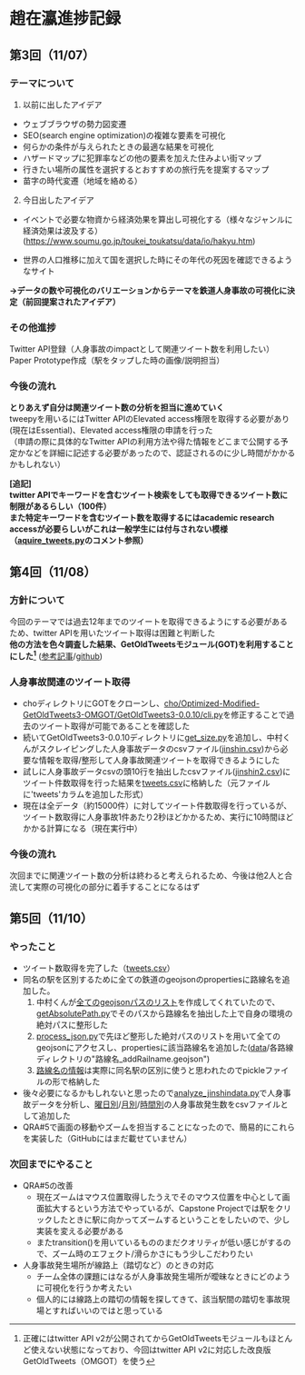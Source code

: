 # 趙在瀛進捗記録  
## 第3回（11/07）  
### テーマについて  
1. 以前に出したアイデア  
- ウェブブラウザの勢力図変遷
- SEO(search engine optimization)の複雑な要素を可視化
- 何らかの条件が与えられたときの最適な結果を可視化
- ハザードマップに犯罪率などの他の要素を加えた住みよい街マップ
- 行きたい場所の属性を選択するとおすすめの旅行先を提案するマップ
- 苗字の時代変遷（地域を絡める）
2. 今日出したアイデア  
- イベントで必要な物資から経済効果を算出し可視化する（様々なジャンルに経済効果は波及する）(https://www.soumu.go.jp/toukei_toukatsu/data/io/hakyu.htm)

- 世界の人口推移に加えて国を選択した時にその年代の死因を確認できるようなサイト

**→データの数や可視化のバリエーションからテーマを鉄道人身事故の可視化に決定（前回提案されたアイデア）**

### その他進捗
Twitter API登録（人身事故のimpactとして関連ツイート数を利用したい）  
Paper Prototype作成（駅をタップした時の画像/説明担当）

### 今後の流れ
**とりあえず自分は関連ツイート数の分析を担当に進めていく**   
tweepyを用いるにはTwitter APIのElevated access権限を取得する必要があり(現在はEssential)、Elevated access権限の申請を行った   
（申請の際に具体的なTwitter APIの利用方法や得た情報をどこまで公開する予定かなどを詳細に記述する必要があったので、認証されるのに少し時間がかかるかもしれない）  

**[追記]  
twitter APIでキーワードを含むツイート検索をしても取得できるツイート数に制限があるらしい（100件）  
また特定キーワードを含むツイート数を取得するにはacademic research accessが必要らしいがこれは一般学生には付与されない模様（[aquire_tweets.py](https://github.com/InfovisHandsOn/A-Pastani/blob/main/cho/acquire_tweets.py)のコメント参照）**  

## 第4回（11/08）
### 方針について  
今回のテーマでは過去12年までのツイートを取得できるようにする必要があるため、twitter APIを用いたツイート取得は困難と判断した  
**他の方法を色々調査した結果、GetOldTweetsモジュール(GOT)を利用することにした[^1]** ([参考記事](https://qiita.com/haniokasai/items/9eba9e232a144a0f8805)/[github](https://github.com/marquisvictor/Optimized-Modified-GetOldTweets3-OMGOT))  
[^1]: 正確にはtwitter API v2が公開されてからGetOldTweetsモジュールもほとんど使えない状態になっており、今回はtwitter API v2に対応した改良版GetOldTweets（OMGOT）を使う  

### 人身事故関連のツイート取得
- choディレクトリにGOTをクローンし、[cho/Optimized-Modified-GetOldTweets3-OMGOT/GetOldTweets3-0.0.10/cli.py](https://github.com/InfovisHandsOn/A-Pastani/blob/main/cho/Optimized-Modified-GetOldTweets3-OMGOT/GetOldTweets3-0.0.10/cli.py)を修正することで過去のツイート取得が可能であることを確認した  
- 続いてGetOldTweets3-0.0.10ディレクトリに[get_size.py](https://github.com/InfovisHandsOn/A-Pastani/blob/main/cho/Optimized-Modified-GetOldTweets3-OMGOT/GetOldTweets3-0.0.10/get_size.py)を追加し、中村くんがスクレイピングした人身事故データのcsvファイル([jinshin.csv](https://github.com/InfovisHandsOn/A-Pastani/blob/main/cho/Optimized-Modified-GetOldTweets3-OMGOT/GetOldTweets3-0.0.10/jinshin.csv))から必要な情報を取得/整形して人身事故関連ツイートを取得できるようにした 
- 試しに人身事故データcsvの頭10行を抽出したcsvファイル([jinshin2.csv](https://github.com/InfovisHandsOn/A-Pastani/blob/main/cho/Optimized-Modified-GetOldTweets3-OMGOT/GetOldTweets3-0.0.10/jinshin2.csv))にツイート件数取得を行った結果を[tweets.csv](https://github.com/InfovisHandsOn/A-Pastani/blob/main/cho/Optimized-Modified-GetOldTweets3-OMGOT/GetOldTweets3-0.0.10/tweets.csv)に格納した（元ファイルに'tweets'カラムを追加した形式）
- 現在は全データ（約15000件）に対してツイート件数取得を行っているが、ツイート数取得に人身事故1件あたり2秒ほどかかるため、実行に10時間ほどかかる計算になる（現在実行中）

### 今後の流れ
次回までに関連ツイート数の分析は終わると考えられるため、今後は他2人と合流して実際の可視化の部分に着手することになるはず

## 第5回（11/10）
### やったこと
- ツイート数取得を完了した（[tweets.csv](https://github.com/InfovisHandsOn/A-Pastani/blob/main/data/tweets.csv)）
- 同名の駅を区別するために全ての鉄道のgeojsonのpropertiesに路線名を追加した。
  1. 中村くんが[全てのgeojsonパスのリスト](https://github.com/InfovisHandsOn/A-Pastani/blob/main/home/datalist.js)を作成してくれていたので、[getAbsolutePath.py](https://github.com/InfovisHandsOn/A-Pastani/blob/main/cho/Optimized-Modified-GetOldTweets3-OMGOT/GetOldTweets3-0.0.10/getAbsolutePath.py)でそのパスから路線名を抽出した上で自身の環境の絶対パスに整形した
  2. [process_json.py](https://github.com/InfovisHandsOn/A-Pastani/blob/main/cho/Optimized-Modified-GetOldTweets3-OMGOT/GetOldTweets3-0.0.10/process_json.py)で先ほど整形した絶対パスのリストを用いて全てのgeojsonにアクセスし、propertiesに該当路線名を追加した([data](https://github.com/InfovisHandsOn/A-Pastani/tree/main/data)/各路線ディレクトリの"路線名_addRailname.geojson")
  3. [路線名の情報](https://github.com/InfovisHandsOn/A-Pastani/blob/main/data/railname.pickle)は実際に同名駅の区別に使うと思われたのでpickleファイルの形で格納した
- 後々必要になるかもしれないと思ったので[analyze_jinshindata.py](https://github.com/InfovisHandsOn/A-Pastani/blob/main/cho/Optimized-Modified-GetOldTweets3-OMGOT/GetOldTweets3-0.0.10/analyze_jinshindata.py)で人身事故データを分析し、[曜日別](https://github.com/InfovisHandsOn/A-Pastani/blob/main/data/jinshin-youbi.csv)/[月別](https://github.com/InfovisHandsOn/A-Pastani/blob/main/data/jinshin-month.csv)/[時間別](https://github.com/InfovisHandsOn/A-Pastani/blob/main/data/jinshin-hour.csv)の人身事故発生数をcsvファイルとして追加した
- QRA#5で画面の移動やズームを担当することになったので、簡易的にこれらを実装した（GitHubにはまだ載せていません）

### 次回までにやること
- QRA#5の改善
  - 現在ズームはマウス位置取得したうえでそのマウス位置を中心として画面拡大するという方法でやっているが、Capstone Projectでは駅をクリックしたときに駅に向かってズームするということをしたいので、少し実装を変える必要がある
  - またtransition()を用いているもののまだクオリティが低い感じがするので、ズーム時のエフェクト/滑らかさにもう少しこだわりたい
- 人身事故発生場所が線路上（踏切など）のときの対応
  - チーム全体の課題にはなるが人身事故発生場所が曖昧なときにどのように可視化を行うか考えたい
  - 個人的には線路上の踏切の情報を探してきて、該当駅間の踏切を事故現場とすればいいのではと思っている

